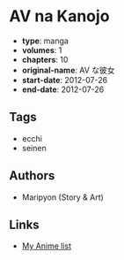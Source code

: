 # AV na Kanojo

-   **type**: manga
-   **volumes**: 1
-   **chapters**: 10
-   **original-name**: AV な彼女
-   **start-date**: 2012-07-26
-   **end-date**: 2012-07-26

## Tags

-   ecchi
-   seinen

## Authors

-   Maripyon (Story & Art)

## Links

-   [My Anime list](https://myanimelist.net/manga/100787/AV_na_Kanojo)
